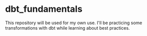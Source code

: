 # dbt_fundamentals
This repository will be used for my own use. I'll be practicing some transformations with dbt while learning about best practices.
